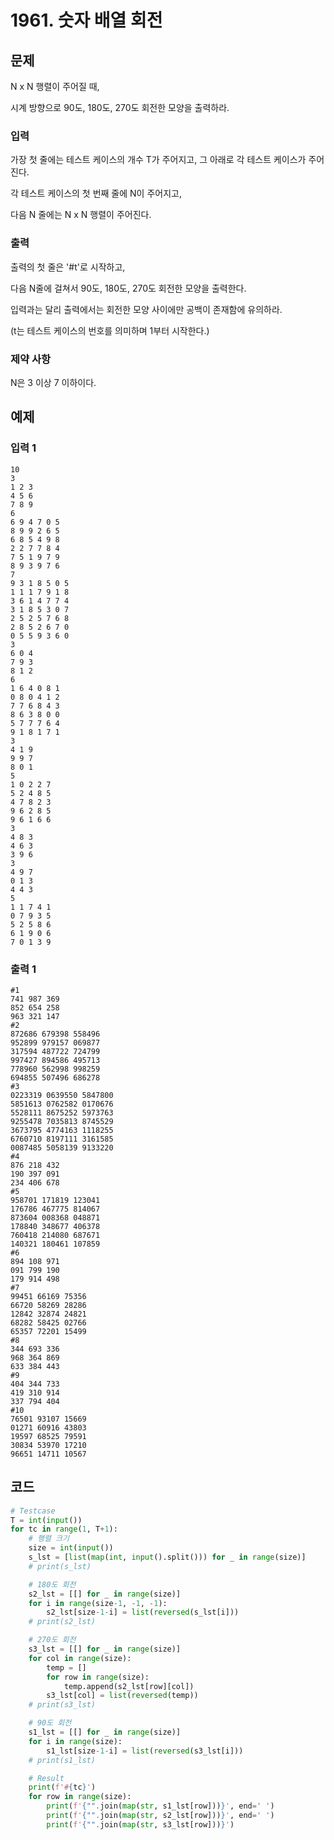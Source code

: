 # 1961. 숫자 배열 회전

## 문제

N x N 행렬이 주어질 때,

시계 방향으로 90도, 180도, 270도 회전한 모양을 출력하라.



### 입력

가장 첫 줄에는 테스트 케이스의 개수 T가 주어지고, 그 아래로 각 테스트 케이스가 주어진다.

각 테스트 케이스의 첫 번째 줄에 N이 주어지고,

다음 N 줄에는 N x N 행렬이 주어진다.

### 출력

출력의 첫 줄은 '#t'로 시작하고,

다음 N줄에 걸쳐서 90도, 180도, 270도 회전한 모양을 출력한다.

입력과는 달리 출력에서는 회전한 모양 사이에만 공백이 존재함에 유의하라.

(t는 테스트 케이스의 번호를 의미하며 1부터 시작한다.)

### 제약 사항

N은 3 이상 7 이하이다.





## 예제

### 입력 1

```
10
3
1 2 3
4 5 6
7 8 9
6
6 9 4 7 0 5
8 9 9 2 6 5
6 8 5 4 9 8
2 2 7 7 8 4
7 5 1 9 7 9
8 9 3 9 7 6
7
9 3 1 8 5 0 5
1 1 1 7 9 1 8
3 6 1 4 7 7 4
3 1 8 5 3 0 7
2 5 2 5 7 6 8
2 8 5 2 6 7 0
0 5 5 9 3 6 0
3
6 0 4
7 9 3
8 1 2
6
1 6 4 0 8 1
0 8 0 4 1 2
7 7 6 8 4 3
8 6 3 8 0 0
5 7 7 7 6 4
9 1 8 1 7 1
3
4 1 9
9 9 7
8 0 1
5
1 0 2 2 7
5 2 4 8 5
4 7 8 2 3
9 6 2 8 5
9 6 1 6 6
3
4 8 3
4 6 3
3 9 6
3
4 9 7
0 1 3
4 4 3
5
1 1 7 4 1
0 7 9 3 5
5 2 5 8 6
6 1 9 0 6
7 0 1 3 9
```

### 출력 1

```
#1
741 987 369 
852 654 258 
963 321 147 
#2
872686 679398 558496 
952899 979157 069877 
317594 487722 724799 
997427 894586 495713 
778960 562998 998259 
694855 507496 686278 
#3
0223319 0639550 5847800 
5851613 0762582 0170676 
5528111 8675252 5973763 
9255478 7035813 8745529 
3673795 4774163 1118255 
6760710 8197111 3161585 
0087485 5058139 9133220 
#4
876 218 432 
190 397 091 
234 406 678 
#5
958701 171819 123041 
176786 467775 814067 
873604 008368 048871 
178840 348677 406378 
760418 214080 687671 
140321 180461 107859 
#6
894 108 971 
091 799 190 
179 914 498 
#7
99451 66169 75356 
66720 58269 28286 
12842 32874 24821 
68282 58425 02766 
65357 72201 15499 
#8
344 693 336 
968 364 869 
633 384 443 
#9
404 344 733 
419 310 914 
337 794 404 
#10
76501 93107 15669 
01271 60916 43803 
19597 68525 79591 
30834 53970 17210 
96651 14711 10567 
```





## 코드

```python
# Testcase
T = int(input())
for tc in range(1, T+1):
    # 행렬 크기
    size = int(input())
    s_lst = [list(map(int, input().split())) for _ in range(size)]
    # print(s_lst)

    # 180도 회전
    s2_lst = [[] for _ in range(size)]
    for i in range(size-1, -1, -1):
        s2_lst[size-1-i] = list(reversed(s_lst[i]))
    # print(s2_lst)

    # 270도 회전
    s3_lst = [[] for _ in range(size)]
    for col in range(size):
        temp = []
        for row in range(size):
            temp.append(s2_lst[row][col])
        s3_lst[col] = list(reversed(temp))
    # print(s3_lst)

    # 90도 회전
    s1_lst = [[] for _ in range(size)]
    for i in range(size):
        s1_lst[size-1-i] = list(reversed(s3_lst[i]))
    # print(s1_lst)

    # Result
    print(f'#{tc}')
    for row in range(size):
        print(f'{"".join(map(str, s1_lst[row]))}', end=' ')
        print(f'{"".join(map(str, s2_lst[row]))}', end=' ')
        print(f'{"".join(map(str, s3_lst[row]))}')
```
